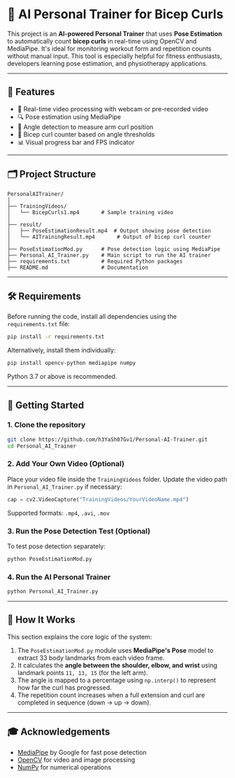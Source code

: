 # 💪 AI Personal Trainer for Bicep Curls

This project is an **AI-powered Personal Trainer** that uses **Pose Estimation** to automatically count **bicep curls** in real-time using OpenCV and MediaPipe. It's ideal for monitoring workout form and repetition counts without manual input. This tool is especially helpful for fitness enthusiasts, developers learning pose estimation, and physiotherapy applications.

---

## 📌 Features

* 🎥 Real-time video processing with webcam or pre-recorded video
* 🔍 Pose estimation using MediaPipe
* 📀 Angle detection to measure arm curl position
* 🔢 Bicep curl counter based on angle thresholds
* 📊 Visual progress bar and FPS indicator

---

## 🗂️ Project Structure

```
PersonalAITrainer/
│
├── TrainingVideos/
│   └── BicepCurls1.mp4       # Sample training video
│
├── result/
│   ├── PoseEstimationResult.mp4  # Output showing pose detection
│   └── AITrainingResult.mp4       # Output of bicep curl counter
│
├── PoseEstimationMod.py      # Pose detection logic using MediaPipe
├── Personal_AI_Trainer.py    # Main script to run the AI trainer
├── requirements.txt          # Required Python packages
├── README.md                 # Documentation
```

---

## 🛠️ Requirements

Before running the code, install all dependencies using the `requirements.txt` file:

```bash
pip install -r requirements.txt
```

Alternatively, install them individually:

```bash
pip install opencv-python mediapipe numpy
```

Python 3.7 or above is recommended.

---

## 🚀 Getting Started

### 1. Clone the repository

```bash
git clone https://github.com/h3YaSh07Gv1/Personal-AI-Trainer.git
cd Personal_AI_Trainer
```

### 2. Add Your Own Video (Optional)

Place your video file inside the `TrainingVideos` folder. Update the video path in `Personal_AI_Trainer.py` if necessary:

```python
cap = cv2.VideoCapture("TrainingVideos/YourVideoName.mp4")
```

Supported formats: `.mp4`, `.avi`, `.mov`

### 3. Run the Pose Detection Test (Optional)

To test pose detection separately:

```bash
python PoseEstimationMod.py
```

### 4. Run the AI Personal Trainer

```bash
python Personal_AI_Trainer.py
```

---

## 🧠 How It Works

This section explains the core logic of the system:

1. The `PoseEstimationMod.py` module uses **MediaPipe's Pose** model to extract 33 body landmarks from each video frame.
2. It calculates the **angle between the shoulder, elbow, and wrist** using landmark points `11, 13, 15` (for the left arm).
3. The angle is mapped to a percentage using `np.interp()` to represent how far the curl has progressed.
4. The repetition count increases when a full extension and curl are completed in sequence (down → up → down).

---

## 🎓 Acknowledgements

* [MediaPipe](https://google.github.io/mediapipe/) by Google for fast pose detection
* [OpenCV](https://opencv.org/) for video and image processing
* [NumPy](https://numpy.org/) for numerical operations
